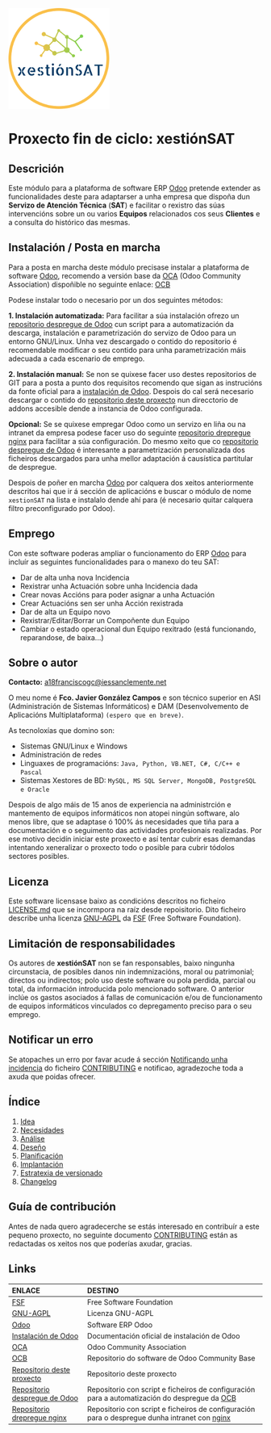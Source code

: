 [![logo]][repositorio deste proxecto]

# Proxecto fin de ciclo: **xestiónSAT**

## Descrición

Este módulo para a plataforma de software ERP [Odoo] pretende extender as funcionalidades deste para adaptarser a unha empresa que dispoña dun **Servizo de Atención Técnica** (**SAT**) e facilitar o rexistro das súas intervencións sobre un ou varios **Equipos** relacionados cos seus **Clientes** e a consulta do histórico das mesmas.

## Instalación / Posta en marcha

Para a posta en marcha deste módulo precisase instalar a plataforma de software [Odoo], recomendo a versión base da [OCA] (Odoo Community Association) dispoñible no seguinte enlace: [OCB]

Podese instalar todo o necesario por un dos seguintes métodos:

**1. Instalación automatizada:** Para facilitar a súa instalación ofrezo un [repositorio despregue de Odoo] cun script para a automatización da descarga, instalación e parametrización do servizo de Odoo para un entorno GNU/Linux. Unha vez descargado o contido do repositorio é recomendable modificar o seu contido para unha parametrización máis adecuada a cada escenario de emprego.

**2. Instalación manual:** Se non se quixese facer uso destes repositorios de GIT para a posta a punto dos requisitos recomendo que sigan as instrucións da fonte oficial para a [instalación de Odoo]. Despois do cal será necesario descargar o contido do [repositorio deste proxecto] nun direcctorio de addons accesible dende a instancia de Odoo configurada.

**Opcional:** Se se quixese empregar Odoo como un servizo en liña ou na intranet da empresa podese facer uso do seguinte [repositorio drepregue nginx] para facilitar a súa configuración. Do mesmo xeito que co [repositorio despregue de Odoo] é interesante a parametrización personalizada dos ficheiros descargados para unha mellor adaptación á causística partitular de despregue.

Despois de poñer en marcha [Odoo] por calquera dos xeitos anteriormente descritos hai que ir á sección de aplicacións e buscar o módulo de nome `xestionSAT` na lista e instalalo dende ahí para (é necesario quitar calquera filtro preconfigurado por Odoo).

## Emprego

Con este software poderas ampliar o funcionamento do ERP [Odoo] para incluír as seguintes funcionalidades para o manexo do teu SAT:

* Dar de alta unha nova Incidencia
* Rexistrar unha Actuación sobre unha Incidencia dada
* Crear novas Accións para poder asignar a unha Actuación
* Crear Actuacións sen ser unha Acción rexistrada
* Dar de alta un Equipo novo
* Rexistrar/Editar/Borrar un Compoñente dun Equipo
* Cambiar o estado operacional dun Equipo rexitrado (está funcionando, reparandose, de baixa...)

## Sobre o autor

**Contacto:** a18franciscogc@iessanclemente.net

O meu nome é **Fco. Javier González Campos** e son técnico superior en ASI (Administración de Sistemas Informáticos) e DAM (Desenvolvemento de Aplicacións Multiplataforma) `(espero que en breve)`.

As tecnoloxías que domino son:

* Sistemas GNU/Linux e Windows
* Administración de redes
* Linguaxes de programacións: `Java, Python, VB.NET, C#, C/C++ e Pascal`
* Sistemas Xestores de BD: `MySQL, MS SQL Server, MongoDB, PostgreSQL e Oracle`

Despois de algo máis de 15 anos de experiencia na administrción e mantemento de equipos informáticos non atopei ningún software, alo menos libre, que se adaptase ó 100% ás necesidades que tiña para a documentación e o seguimento das actividades profesionais realizadas. Por ese motivo decidín iniciar este proxecto e así tentar cubrir esas demandas intentando xeneralizar o proxecto todo o posible para cubrir tódolos sectores posibles.

## Licenza

Este software licensase baixo as condicións descritos no ficheiro [LICENSE.md] que se incormpora na raíz desde repoisitorio. Dito ficheiro describe unha licenza [GNU-AGPL] da [FSF] (Free Software Foundation).

## Limitación de responsabilidades

Os autores de **xestiónSAT** non se fan responsables, baixo ningunha circunstacia, de posibles danos nin indemnizacións, moral ou patrimonial; directos ou indirectos; polo uso deste software ou pola perdida, parcial ou total, da información introducida polo mencionado software. O anterior inclúe os gastos asociados á fallas de comunicación e/ou de funcionamento de equipos informáticos vinculados co depregamento preciso para o seu emprego.


## Notificar un erro

Se atopaches un erro por favar acude á sección [Notificando unha incidencia][NovaIncidencia] do ficheiro [CONTRIBUTING] e notificao, agradezoche toda a axuda que poidas ofrecer.

## Índice

1. [Idea]
2. [Necesidades]
3. [Análise]
4. [Deseño]
5. [Planificación]
6. [Implantación]
7. [Estratexia de versionado]
8. [Changelog]

## Guía de contribución

Antes de nada quero agradecerche se estás interesado en contribuír a este pequeno proxecto, no seguinte documento [CONTRIBUTING] están as redactadas os xeitos nos que poderías axudar, gracias.

## Links

| ENLACE                            | DESTINO
|:-                                 |:-
| [FSF]                             | Free Software Foundation
| [GNU-AGPL]                        | Licenza GNU-AGPL
| [Odoo]                            | Software ERP Odoo
| [Instalación de Odoo]             | Documentación oficial de instalación de Odoo
| [OCA]                             | Odoo Community Association
| [OCB]                             | Repositorio do software de Odoo Community Base
| [Repositorio deste proxecto]      | Repositorio deste proxecto
| [Repositorio despregue de Odoo]   | Repositorio con script e ficheiros de configuración para a automatización do despregue da [OCB]
| [Repositorio drepregue nginx]     | Repositorio con script e ficheiros de configuración para o despregue dunha intranet con [nginx]

[//]: # (Listado dos links empregados)

   <!-- Licencia -->

   [LICENSE.md]: <LICENSE.md>

   <!-- Guía de contribución -->

   [CONTRIBUTING]: <CONTRIBUTING.md>
   [NovaIncidencia]: <CONTRIBUTING.md#notificando-unha-incidencia>

   <!-- Enlaces a terceiros -->

   [FSF]: <https://www.fsf.org/es>

   [GNU-AGPL]: <https://www.gnu.org/licenses/agpl-3.0.html>

   [Odoo]: <https://www.odoo.com/es_ES/>

   [Instalación de Odoo]: <https://www.odoo.com/documentation/12.0/setup/install.html>

   [OCA]: <https://odoo-community.org/>

   [OCB]: <https://github.com/OCA/OCB>

   [nginx]: <https://www.nginx.com/>

   <!-- Índice -->

   [Idea]: <doc/templates/1_idea.md>

   [Necesidades]: <doc/templates/2_necesidades.md>

   [Análise]: <doc/templates/3_analise.md>

   [Deseño]: <doc/templates/4_deseño.md>

   [Planificación]: <doc/templates/5_planificacion.md>
   
   [Implantación]: <doc/templates/6_implantacion.md>

   [Estratexia de versionado]: <doc/templates/7_versionado.md>

   [changelog]: <CHANGELOG.md>

   <!-- Enlaces proxecto -->

   [logo]: <doc/img/logo/xestionSAT_200x200.png>

   [repositorio deste proxecto]: <https://gitlab.iessanclemente.net/damo/a18franciscogc.git>

   [repositorio despregue de Odoo]: <https://gitlab.iessanclemente.net/a18franciscogc/odoo.git>

   [repositorio drepregue nginx]: <https://gitlab.iessanclemente.net/a18franciscogc/nginx.git>
